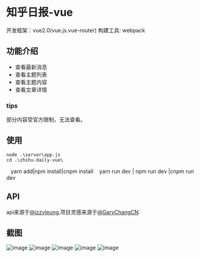 # 知乎日报-vue
开发框架：vue2.0(vue.js.vue-router) 构建工具: webpack

## 功能介绍
* 查看最新消息
* 查看主题列表
* 查看主题内容
* 查看文章详情
### tips 
部分内容受官方限制，无法查看。
## 使用
    node .\server\app.js
    cd .\zhihu-daily-vue\
    yarn add|npm install|cnpm install
    yarn run dev | npm run dev |cnpm run dev  
## API
api来源于<a href="https://github.com/izzyleung/ZhihuDailyPurify"/>@izzyleung</a>,项目灵感来源于<a href="https://github.com/GaryChangCN/zhihu-daily-byVuejs"/>@GaryChangCN</a>

## 截图
![image](http://om1hdlq49.bkt.clouddn.com/markdown01.png)
![image](http://om1hdlq49.bkt.clouddn.com/markdown2.png) 
![image](http://om1hdlq49.bkt.clouddn.com/markdown3.png) 
![image](http://om1hdlq49.bkt.clouddn.com/markdown4.png) 
![image](http://om1hdlq49.bkt.clouddn.com/markdown5.png) 

